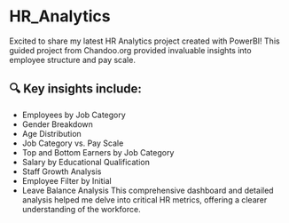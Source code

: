# HR_Analytics
Excited to share my latest HR Analytics project created with PowerBI! This guided project from Chandoo.org provided invaluable insights into employee structure and pay scale.

## 🔍 Key insights include:

- Employees by Job Category
- Gender Breakdown
- Age Distribution
- Job Category vs. Pay Scale
- Top and Bottom Earners by Job Category
- Salary by Educational Qualification
- Staff Growth Analysis
- Employee Filter by Initial
- Leave Balance Analysis
This comprehensive dashboard and detailed analysis helped me delve into critical HR metrics, offering a clearer understanding of the workforce.
